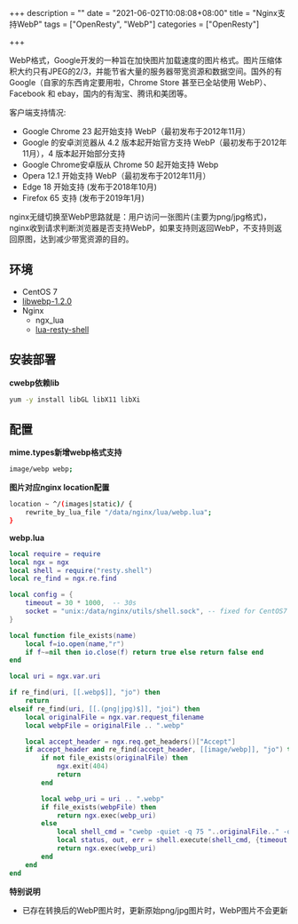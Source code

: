 +++
description = ""
date = "2021-06-02T10:08:08+08:00"
title = "Nginx支持WebP"
tags = ["OpenResty", "WebP"]
categories = ["OpenResty"]

+++

WebP格式，Google开发的一种旨在加快图片加载速度的图片格式。图片压缩体积大约只有JPEG的2/3，并能节省大量的服务器带宽资源和数据空间。国外的有 Google（自家的东西肯定要用啦，Chrome Store 甚至已全站使用 WebP）、Facebook 和 ebay，国内的有淘宝、腾讯和美团等。

客户端支持情况:

- Google Chrome 23 起开始支持 WebP（最初发布于2012年11月）
- Google 的安卓浏览器从 4.2 版本起开始官方支持 WebP（最初发布于2012年11月），4 版本起开始部分支持
- Google Chrome安卓版从 Chrome 50 起开始支持 Webp
- Opera 12.1 开始支持 WebP（最初发布于2012年11月）
- Edge 18 开始支持 (发布于2018年10月)
- Firefox 65 支持 (发布于2019年1月)

nginx无缝切换至WebP思路就是：用户访问一张图片(主要为png/jpg格式)，nginx收到请求判断浏览器是否支持WebP，如果支持则返回WebP，不支持则返回原图，达到减少带宽资源的目的。

## 环境

- CentOS 7
- [libwebp-1.2.0](https://storage.googleapis.com/downloads.webmproject.org/releases/webp/libwebp-1.2.0-linux-x86-64.tar.gz)
- Nginx
    - ngx_lua
    - [lua-resty-shell](https://github.com/juce/lua-resty-shell)

## 安装部署

**cwebp依赖lib**

```sh
yum -y install libGL libX11 libXi
```

## 配置

**mime.types新增webp格式支持**

```sh
image/webp webp;
```

**图片对应nginx location配置**

```sh
location ~ ^/(images|static)/ {
	rewrite_by_lua_file "/data/nginx/lua/webp.lua";
}
```

**webp.lua**

```lua
local require = require
local ngx = ngx
local shell = require("resty.shell")
local re_find = ngx.re.find

local config = {
    timeout = 30 * 1000,  -- 30s
    socket = "unix:/data/nginx/utils/shell.sock", -- fixed for CentOS7
}

local function file_exists(name)
    local f=io.open(name,"r")
    if f~=nil then io.close(f) return true else return false end
end

local uri = ngx.var.uri

if re_find(uri, [[.webp$]], "jo") then
    return
elseif re_find(uri, [[.(png|jpg)$]], "joi") then
    local originalFile = ngx.var.request_filename
    local webpFile = originalFile .. ".webp"

    local accept_header = ngx.req.get_headers()["Accept"]
    if accept_header and re_find(accept_header, [[image/webp]], "jo") then
        if not file_exists(originalFile) then
            ngx.exit(404)
            return
        end

        local webp_uri = uri .. ".webp"
        if file_exists(webpFile) then
            return ngx.exec(webp_uri)
        else
            local shell_cmd = "cwebp -quiet -q 75 "..originalFile.." -o "..webpFile
            local status, out, err = shell.execute(shell_cmd, {timeout = config.timeout, socket = config.socket})
            return ngx.exec(webp_uri)
        end
    end
end
```

**特别说明**

- 已存在转换后的WebP图片时，更新原始png/jpg图片时，WebP图片不会更新
